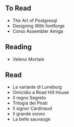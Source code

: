 ## To Read

- The Art of Postgresql
- Designing With fontforge
- Corso Assembler Amiga

## Reading

- Veleno Mortale

## Read

- La variante di Luneburg
- Omicidio a Road Hill House
- Il regno Segreto
- Trilogia dei Pirati
- Il signor Cardinaud
- Il grande sonno
- La belle sauvauge
